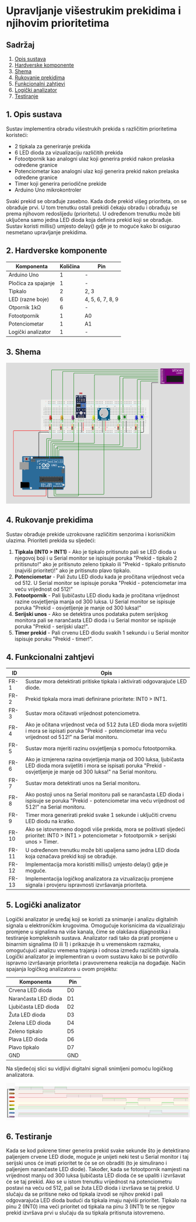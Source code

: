 # <a name="naslov"></a>Upravljanje višestrukim prekidima i njihovim prioritetima

## Sadržaj

1. [Opis sustava](#opis-sustava)
2. [Hardverske komponente](#hardverske-komponente)
3. [Shema](#shema)
4. [Rukovanje prekidima](#rukovanje-prekidima)
5. [Funkcionalni zahtjevi](#funkcionalni-zahtjevi)
6. [Logički analizator](#logicki-analizator)
7. [Testiranje](#testiranje)

## <a name="opis-sustava"></a>1. Opis sustava

Sustav implementira obradu višestrukih prekida s različitim prioritetima koristeći:

- 2 tipkala za generiranje prekida
- 6 LED dioda za vizualizaciju različitih prekida
- Fotootpornik kao analogni ulaz koji generira prekid nakon prelaska određene granice
- Potenciometar kao analogni ulaz koji generira prekid nakon prelaska određene granice
- Timer koji generira periodične prekide
- Arduino Uno mikrokontroler

Svaki prekid se obrađuje zasebno. Kada dođe prekid višeg prioriteta, on se obrađuje prvi. U tom trenutku ostali prekidi čekaju obradu i obrađuju se prema njihovom redoslijedu (prioritetu). U određenom trenutku može biti uključena samo jedna LED dioda koja definira prekid koji se obrađuje. Sustav koristi millis() umjesto delay() gdje je to moguće kako bi osigurao nesmetano upravljanje prekidima.

## <a name="hardverske-komponente"></a>2. Hardverske komponente

| Komponenta           | Količina | Pin                 |
| -------------------- | -------- | ------------------- |
| Arduino Uno          | 1        | -                   |
| Pločica za spajanje  | 1        | -                   |
| Tipkalo              | 2        | 2, 3                |
| LED (razne boje)     | 6        | 4, 5, 6, 7, 8, 9    |
| Otpornik 1kΩ         | 6        | -                   |
| Fotootpornik         | 1        | A0                  |
| Potenciometar        | 1        | A1                  |
| Logički analizator   | 1        | -                   |

## <a name="shema"></a>3. Shema

![Shema](Shema.png)

## <a name="rukovanje-prekidima"></a>4. Rukovanje prekidima

Sustav obrađuje prekide uzrokovane različitim senzorima i korisničkim ulazima. Prioriteti prekida su sljedeći:
 
1. **Tipkala (INT0 > INT1)** - Ako je tipkalo pritisnuto pali se LED dioda u njegovoj boji i u Serial monitor se ispisuje poruka "Prekid - tipkalo 2 pritisnuto!" ako je pritisnuto zeleno tipkalo ili "Prekid - tipkalo pritisnuto (najviši prioritet)!" ako je pritisnuto plavo tipkalo.
2. **Potenciometar** - Pali žutu LED diodu kada je pročitana vrijednost veća od 512. U Serial monitor se ispisuje poruka "Prekid - potenciometar ima veću vrijednost od 512!"
3. **Fotootpornik** - Pali ljubičastu LED diodu kada je pročitana vrijednost razine osvjetljenja manja od 300 luksa. U Serial monitor se ispisuje poruka "Prekid - osvjetljenje je manje od 300 luksa!"
4. **Serijski unos** - Ako se detektira unos podataka putem serijskog monitora pali se narančasta LED dioda i u Serial monitor se ispisuje poruka "Prekid - serijski ulaz!".
5. **Timer prekid** - Pali crvenu LED diodu svakih 1 sekundu i u Serial monitor ispisuje poruku "Prekid - timer!".

## <a name="funkcionalni-zahtjevi"></a>4. Funkcionalni zahtjevi

| ID     | Opis |
|--------|------|
| FR-1   | Sustav mora detektirati pritiske tipkala i aktivirati odgovarajuće LED diode. |
| FR-2   | Prekid tipkala mora imati definirane prioritete: INT0 > INT1. |
| FR-3   | Sustav mora očitavati vrijednost potenciometra. |
| FR-4   | Ako je očitana vrijednost veća od 512 žuta LED dioda mora svijetliti i mora se ispisati poruka "Prekid - potenciometar ima veću vrijednost od 512!" na Serial monitoru. |
| FR-5   | Sustav mora mjeriti razinu osvjetljenja s pomoću fotootpornika. |
| FR-6   | Ako je izmjerena razina osvjetljenja manja od 300 luksa, ljubičasta LED dioda mora svijetliti i mora se ispisati poruka "Prekid - osvjetljenje je manje od 300 luksa!" na Serial monitoru. |
| FR-7   | Sustav mora detektirati unos na Serial monitoru. |
| FR-8   | Ako postoji unos na Serial monitoru pali se narančasta LED dioda i ispisuje se poruka "Prekid - potenciometar ima veću vrijednost od 512!" na Serial monitoru. |
| FR-9   | Timer mora generirati prekid svake 1 sekunde i uključiti crvenu LED diodu na kratko. |
| FR-10  | Ako se istovremeno dogodi više prekida, mora se poštivati sljedeći prioritet: INT0 > INT1 > potenciometar > fotootpornik > serijski unos > Timer. |
| FR-11  | U određenom trenutku može biti upaljena samo jedna LED dioda koja označava prekid koji se obrađuje. |
| FR-12  | Implementacija mora koristiti millis() umjesto delay() gdje je moguće. |
| FR-13  | Implementacija logičkog analizatora za vizualizaciju promjene signala i provjeru ispravnosti izvršavanja prioriteta. |

## <a name="logicki-analizator"></a>5. Logički analizator

Logički analizator je uređaj koji se koristi za snimanje i analizu digitalnih signala u elektroničkim krugovima. Omogućuje korisnicima da vizualiziraju promjene u signalima na više kanala, čime se olakšava dijagnostika i testiranje kompleksnih sustava. Analizator radi tako da prati promjene u binarnim signalima (0 ili 1) i prikazuje ih u vremenskom razmaku, omogućujući analizu vremena trajanja i odnosa između različitih signala. Logički analizator je implementiran u ovom sustavu kako bi se potvrdilo ispravno izvršavanje prioriteta i pravovremena reakcija na događaje. Način spajanja logičkog analizatora u ovom projektu:

| Komponenta           | Pin      |
| -------------------- | -------- |
| Crvena LED dioda     | D0       |
| Narančasta LED dioda | D1       |
| Ljubičasta LED dioda | D2       |
| Žuta LED dioda       | D3       |
| Zelena LED dioda     | D4       |
| Zeleno tipkalo       | D5       |
| Plava LED dioda      | D6       |
| Plavo tipkalo        | D7       |
| GND                  | GND      |

Na sljedećoj slici su vidljivi digitalni signali snimljeni pomoću logičkog analizatora.

![Logički analizator](Logicki_analizator.png)

## <a name="testiranje"></a>6. Testiranje

Kada se kod pokrene timer generira prekid svake sekunde što je detektirano paljenjem crvene LED diode, moguće je unijeti neki test u Serial monitor i taj serijski unos će imati prioritet te će se on obraditi (to je simulirano i paljenjem narančaste LED diode). Također, kada se fotootpornik namjesti na vrijednost manju od 300 luksa ljubičasta LED dioda će se upaliti i izvršavat će se taj prekid. Ako se u istom trenutku vrijednost na potenciometru postavi na veću od 512, pali se žuta LED dioda i izvršava se taj prekid. U slučaju da se pritisne neko od tipkala izvodi se njihov prekid i pali odgovarajuća LED dioda budući da tipkala imaju najviši prioritet. Tipkalo na pinu 2 (INT0) ima veći prioritet od tipkala na pinu 3 (INT1) te se njegov prekid izvršava prvi u slučaju da su tipkala pritisnuta istovremeno.
